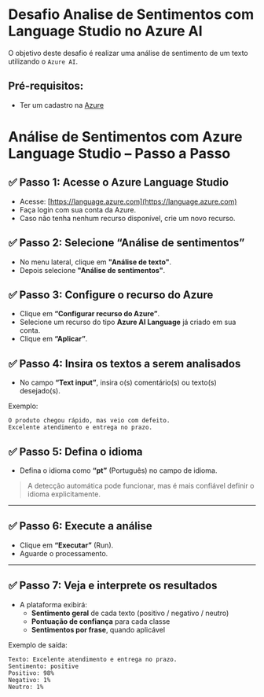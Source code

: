 # Desafio Analise de Sentimentos com Language Studio no Azure AI

O objetivo deste desafio é realizar uma análise de sentimento  de um texto utilizando o `Azure AI`.



## Pré-requisitos:

- Ter um cadastro na [Azure](https://azure.microsoft.com) 

# Análise de Sentimentos com Azure Language Studio – Passo a Passo

## ✅ Passo 1: Acesse o Azure Language Studio
- Acesse: [https://language.azure.com](https://language.azure.com)
- Faça login com sua conta da Azure.
- Caso não tenha nenhum recurso disponível, crie um novo recurso.

## ✅ Passo 2: Selecione “Análise de sentimentos”
- No menu lateral, clique em **"Análise de texto"**.
- Depois selecione **"Análise de sentimentos"**.

## ✅ Passo 3: Configure o recurso do Azure
- Clique em **“Configurar recurso do Azure”**.
- Selecione um recurso do tipo **Azure AI Language** já criado em sua conta.
- Clique em **“Aplicar”**.

## ✅ Passo 4: Insira os textos a serem analisados
- No campo **“Text input”**, insira o(s) comentário(s) ou texto(s) desejado(s).

Exemplo:

````
O produto chegou rápido, mas veio com defeito.
Excelente atendimento e entrega no prazo.
````

## ✅ Passo 5: Defina o idioma
- Defina o idioma como **“pt”** (Português) no campo de idioma.

> A detecção automática pode funcionar, mas é mais confiável definir o idioma explicitamente.

---

## ✅ Passo 6: Execute a análise
- Clique em **“Executar”** (Run).
- Aguarde o processamento.

---

## ✅ Passo 7: Veja e interprete os resultados
- A plataforma exibirá:
  - **Sentimento geral** de cada texto (positivo / negativo / neutro)
  - **Pontuação de confiança** para cada classe
  - **Sentimentos por frase**, quando aplicável
 
Exemplo de saída:

````
Texto: Excelente atendimento e entrega no prazo.
Sentimento: positive
Positivo: 98%
Negativo: 1%
Neutro: 1%

````
